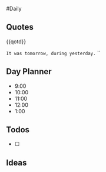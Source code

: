 #Daily
## Quotes

{{qotd}}

`It was tomorrow, during yesterday.`
``

## Day Planner

- 9:00
- 10:00
- 11:00
- 12:00
- 1:00

## Todos

- [ ]

## Ideas


